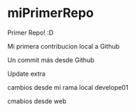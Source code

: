 # miPrimerRepo
Primer Repo! :D


Mi primera contribucion local a Github

Un commit más desde Github

Update extra


cambios desde mi rama local develope01

cmabios desde web